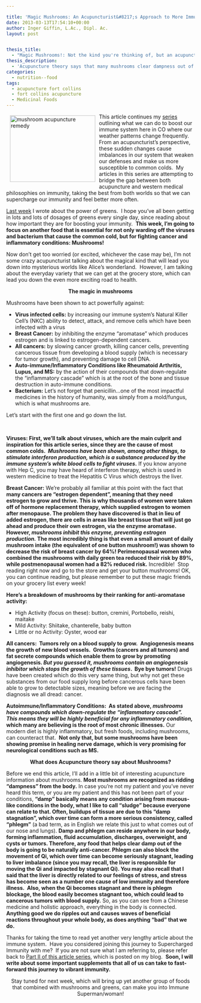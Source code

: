 ```yaml
---

title: 'Magic Mushrooms: An Acupuncturist&#8217;s Approach to More Immune Boosting Foods. Part IV of Constantly Sick in CO, What can we do?'
date: 2013-03-13T17:54:10+00:00
author: Inger Giffin, L.Ac., Dipl. Ac.
layout: post


thesis_title:
  - "Magic Mushrooms!: Not the kind you're thinking of, but an acupuncturist's advice for using everyday mushrooms to supercharge your immunity."
thesis_description:
  - 'Acupuncture theory says that many mushrooms clear dampness out of the system, and western medicine says they are anti-cancer. '
categories:
  - nutrition--food
tags:
  - acupuncture fort collins
  - fort collins acupuncture
  - Medicinal Foods
---
```

<div>
  <img src="http://ih.constantcontact.com/fs124/1102844965003/img/145.jpg" alt="mushroom acupuncture remedy" width="228" height="178" align="left" border="0" hspace="10" vspace="5" />
</div>

This article continues my [series](http://www.wisdomwaysacupuncture.com/2013/02/13/1408/) outlining what we can do to boost our immune system here in CO where our weather patterns change frequently. From an acupuncturist&#8217;s perspective, these sudden changes cause imbalances in our system that weaken our defenses and make us more susceptible to common colds.  My articles in this series are attempting to bridge the gap between both acupuncture and western medical philosophies on immunity, taking the best from both worlds so that we can supercharge our immunity and feel better more often.

[Last week](http://www.wisdomwaysacupuncture.com/2013/03/14/an-acupuncturist-makes-dinner-mushroom-spinach-goat-cheese-salad-yummy-your-way-to-superimmunity/) I wrote about the power of greens.  I hope you&#8217;ve all been getting in lots and lots of dosages of greens every single day, since reading about how important they are for boosting your immunity.  **This week, I&#8217;m going to focus on another food that is essential for not only warding off the viruses and bacterium that cause the common cold, but for fighting cancer and inflammatory conditions: Mushrooms!**

Now don&#8217;t get too worried (or excited, whichever the case may be), I&#8217;m not some crazy acupuncturist talking about the magical kind that will lead you down into mysterious worlds like Alice&#8217;s wonderland.  However, I am talking about the everyday variety that we can get at the grocery store, which can lead you down the even more exciting road to health.

<p style="text-align: center;">
  <strong>The magic in mushrooms</strong>
</p>

Mushrooms have been shown to act powerfully against:

  * **Virus infected cells:** by increasing our immune system&#8217;s Natural Killer Cell&#8217;s (NKC) ability to detect, attack, and remove cells which have been infected with a virus
  * **Breast Cancer:** by inhibiting the enzyme &#8220;aromatase&#8221; which produces estrogen and is linked to estrogen-dependent cancers.
  * **All cancers:** by slowing cancer growth, killing cancer cells, preventing cancerous tissue from developing a blood supply (which is necessary for tumor growth), and preventing damage to cell DNA.
  * **Auto-immune/Inflammatory Conditions like Rheumatoid Arthritis, Lupus, and MS:** by the action of their compounds that down-regulate the &#8220;inflammatory cascade&#8221; which is at the root of the bone and tissue destruction in auto-immune conditions.
  * **Bacterium:** Let&#8217;s not forget that penicillin&#8230;one of the most impactful medicines in the history of humanity, was simply from a mold/fungus, which is what mushrooms are.

Let&#8217;s start with the first one and go down the list.

&nbsp;

**Viruses: First, we&#8217;ll talk about viruses, which are the main culprit and inspiration for this article series, since they are the cause of most common colds.  _Mushrooms have been shown, among other things, to stimulate interferon production, which is a substance produced by the immune system&#8217;s white blood cells to fight viruses_.** If you know anyone with Hep C, you may have heard of interferon therapy, which is used in western medicine to treat the Hepatitis C Virus which destroys the liver.

**Breast Cancer:** We&#8217;re probably all familiar at this point with the fact that **many cancers are &#8220;estrogen dependent&#8221;, meaning that they need estrogen to grow and thrive. This is why thousands of women were taken off of hormone replacement therapy, which supplied estrogen to women after menopause. The problem they have discovered is that in lieu of added estrogen, there are cells in areas like breast tissue that will just go ahead and produce their own estrogen, via the enzyme aromatase.  However, _mushrooms inhibit this enzyme, preventing estrogen production._ The most incredibly thing is that even a small amount of daily mushroom intake (the equivalent of one button mushroom!) was shown to decrease the risk of breast cancer by 64%! Perimenopausal women who combined the mushrooms with daily green tea reduced their risk by 89%, while postmenopausal women had a 82% reduced risk.** Incredible!  Stop reading right now and go to the store and get your button mushrooms! OK, you can continue reading, but please remember to put these magic friends on your grocery list every week!

**Here&#8217;s a breakdown of mushrooms by their ranking for anti-aromatase activity:**

  * High Activity (focus on these): button, cremini, Portobello, reishi, maitake
  * Mild Activity: Shiitake, chanterelle, baby button
  * Little or no Activity: Oyster, wood ear

**All cancers:  Tumors rely on a blood supply to grow.  Angiogenesis means the growth of new blood vessels.  Growths (cancers and all tumors) and fat secrete compounds which enable them to grow by promoting angiogenesis. _But you guessed it, mushrooms contain an angiogenesis inhibitor which stops the growth of these tissues_.  Bye bye tumors!** Drugs have been created which do this very same thing, but why not get these substances from our food supply long before cancerous cells have been able to grow to detectable sizes, meaning before we are facing the diagnosis we all dread: cancer.

**Autoimmune/Inflammatory Conditions:  As stated above, _mushrooms have compounds which down-regulate the &#8220;inflammatory cascade&#8221;.  This means they will be highly beneficial for any inflammatory condition,_ which many are believing is the root of most chronic illnesses.** Our modern diet is highly inflammatory, but fresh foods, including mushrooms, can counteract that.  **Not only that, but some mushrooms have been showing promise in healing nerve damage, which is very promising for neurological conditions such as MS.**

<p style="text-align: center;">
  <strong>What does Acupuncture theory say about Mushrooms?</strong>
</p>

Before we end this article, I&#8217;ll add in a little bit of interesting acupuncture information about mushrooms. **Most mushrooms are recognized as ridding &#8220;dampness&#8221; from the body.** In case you&#8217;re not my patient and you&#8217;ve never heard this term, or you are my patient and this has not been part of your conditions, **&#8220;damp&#8221; basically means any condition arising from mucous-like conditions in the body, what I like to call &#8220;sludge&#8221; because everyone can relate to that. Often, buildups of tissue are due to this &#8220;damp stagnation&#8221;, which over time can form a more serious consistency, called &#8220;phlegm&#8221;** (a bad term, as in English we relate this just to what comes out of our nose and lungs). **Damp and phlegm can reside anywhere in our body, forming inflammation, fluid accumulation, discharges, overweight, and cysts or tumors. Therefore, any food that helps clear damp out of the body is going to be naturally anti-cancer. Phlegm can also block the movement of Qi, which over time can become seriously stagnant, leading to liver imbalance (since you may recall, the liver is responsible for moving the Qi and impacted by stagnant Qi). You may also recall that I said that the liver is directly related to our feelings of stress, and stress has become seen as a number one cause of low immunity and therefore illness.  Also, when the Qi becomes stagnant and there is phlegm blockage, the blood easily becomes stagnant too, which could lead to cancerous tumors with blood supply.** So, as you can see from a Chinese medicine and holistic approach, everything in the body is connected. **Anything good we do ripples out and causes waves of beneficial reactions throughout your whole body, as does anything &#8220;bad&#8221; that we do.**

Thanks for taking the time to read yet another very lengthy article about the immune system.  Have you considered joining this journey to Supercharged Immunity with me?  If you are not sure what I am referring to, please refer back to <a href="http://r20.rs6.net/tn.jsp?e=001DrZmQHVM4i52am7VKnlVFAiyQag-bPvHPG1kBkna-h2DSlTqrYzZvcyjsopDdvCDFIPhTeRP_kh1u14K0C62SoVATEusQJRxkOCkKS3FxSL3l1g9E-oo4so6N76T0KPqHTBJJe1q3et8uCLoXD9xw9vuDlDlRnwHdIwEpXXSGQIF6AQmlLi_D2WgMDB2sG23VqyNxiVtk6vDyB9Q804ubaIXkAjTaQC5FEIXH3sQtQhl0zHLBduhU_Tz1R1jB1JTUQy7b28VDqJbcNihS3NxzmKb5Wv_535Y44hRgmu0BTby0oaa_ynVNun6txWnQoJxU8gJ9pFCA5kSVIhXgwAKz3_g4sqTIMLc7W3XaCY5vfkcAPepEgJFwo22mx5-Rr7tbWwk6iUH51NYNyaTJcaoAYcgPqAYgN5m-nIPq6L5bQhIX_UFmRGbrJvKrvS4Sf_g-DJWReOPDfTPNLIBgM1ZQIkMwUA-YBKlcWKdEju4MOQ=" target="_blank" rel="noopener">Part II of this article series</a>, which is posted on my blog.  **Soon, I will write about some important supplements that all of us can take to fast-forward this journey to vibrant immunity.**

<p style="text-align: center;">
  Stay tuned for next week, which will bring up yet another group of foods that combined with mushrooms and greens, can make you into Immune Superman/woman!
</p>